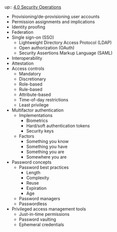 up:: [4.0 Security Operations](4.0%20Security%20Operations.md)

- Provisioning/de-provisioning user accounts
- Permission assignments and implications
- Identity proofing
- Federation
- Single sign-on (SSO)
	- Lightweight Directory Access Protocol (LDAP)
	- Open authorization (OAuth)
	- Security Assertions Markup Language (SAML)
- Interoperability
- Attestation
- Access controls
	- Mandatory
	- Discretionary
	- Role-based
	- Rule-based
	- Attribute-based
	- Time-of-day restrictions
	- Least privilege
- Multifactor authentication
	- Implementations
		- Biometrics
		- Hard/soft authentication tokens
		- Security keys
	- Factors
		- Something you know
		- Something you have
		- Something you are
		- Somewhere you are
- Password concepts
	- Password best practices
		- Length
		- Complexity
		- Reuse
		- Expiration
		- Age
	- Password managers
	- Passwordless
- Privileged access management tools
	- Just-in-time permissions
	- Password vaulting
	- Ephemeral credentials